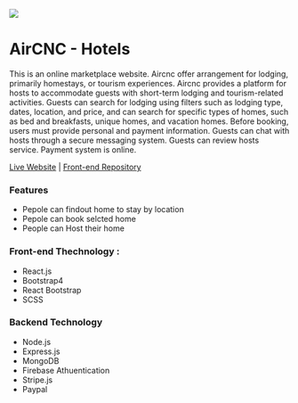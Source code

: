 ![](https://imgur.com/wDJmfYr.png)
# AirCNC - Hotels
This is an online marketplace website. Aircnc offer arrangement for lodging, primarily homestays, or tourism experiences. Aircnc provides a platform for hosts to accommodate guests with short-term lodging and tourism-related activities. Guests can search for lodging using filters such as lodging type, dates, location, and price, and can search for specific types of homes, such as bed and breakfasts, unique homes, and vacation homes. Before booking, users must provide personal and payment information. Guests can chat with hosts through a secure messaging system. Guests can review hosts service. Payment system is online.


[Live Website](https://air-cnc-react.netlify.app/) | [Front-end Repository](https://github.com/shahin5353/air-cnc)

### Features
* Pepole can findout home to stay by location
* Pepole can book selcted home
* People can Host their home

### Front-end Thechnology : 
* React.js
* Bootstrap4
* React Bootstrap
* SCSS

### Backend Technology
* Node.js
* Express.js
* MongoDB
* Firebase Athuentication 
* Stripe.js
* Paypal
